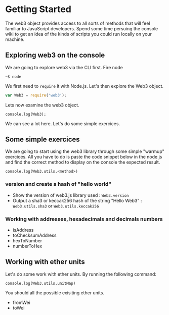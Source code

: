 # Getting Started

The web3 object provides access to all sorts of methods that will feel familiar to JavaScript developers. Spend some time persuing the console wiki to get an idea of the kinds of scripts you could run locally on your machine.

## Exploring web3 on the console

We are going to explore web3 via the CLI first. Fire node

```
~$ node
```

We first need to `require` it with Node.js. Let's then explore the Web3 object.

```javascript
var Web3 = require('web3');
```

Lets now examine the web3 object.

```
console.log(Web3);
```

We can see a lot here. Let's do some simple exercices.

## Some simple exercices

We are going to start using the web3 library through some simple "warmup" exercices. All you have to do is paste the code snippet below in the node.js and find the correct method to display on the console the expected result.

```
console.log(Web3.utils.<method>)
```

### version and create a hash of "hello world"

* Show the version of web3.js library used : `Web3.version`
* Output a sha3 or keccak256 hash of the string "Hello Web3" : `Web3.utils.sha3` or `Web3.utils.keccak256`


### Working with addresses, hexadecimals and decimals numbers

* isAddress
* toChecksumAddress
* hexToNumber
* numberToHex

## Working with ether units

Let's do some work with ether units. By running the following command:

```
console.log(Web3.utils.unitMap)
```

You should all the possible exisiting ether units.

* fromWei
* toWei
